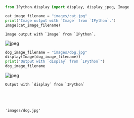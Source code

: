 ```python
from IPython.display import display, display_jpeg, Image
```


```python
cat_image_filename = "images/cat.jpg"
print("Image output with `Image` from `IPython`.")
Image(cat_image_filename)
```

    Image output with `Image` from `IPython`.






![jpeg](output_1_1.jpg)





```python
dog_image_filename = "images/dog.jpg"
display(Image(dog_image_filename))
print("Output with `display` from `IPython`")
dog_image_filename
```



![jpeg](output_2_0.jpg)



    Output with `display` from `IPython`





    'images/dog.jpg'
